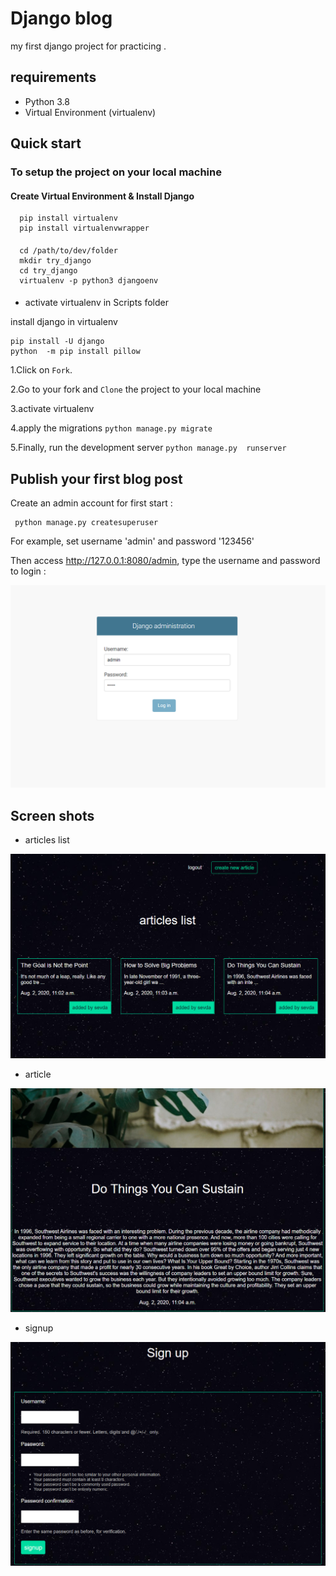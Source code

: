 # Django blog

my first django project for practicing .


## requirements
   * Python 3.8
   * Virtual Environment (virtualenv)



## Quick start
 


### To setup the project on your local machine

  #### Create Virtual Environment & Install Django

      pip install virtualenv
      pip install virtualenvwrapper
####

      cd /path/to/dev/folder
      mkdir try_django
      cd try_django
      virtualenv -p python3 djangoenv
  ####
     

* activate virtualenv in Scripts folder

 install django in virtualenv

    pip install -U django
    python  -m pip install pillow



      


   
   1.Click on ```Fork```.

   2.Go to your fork and ```Clone``` the project to your local machine

   3.activate virtualenv

   4.apply the migrations ```python manage.py migrate```

   5.Finally, run the development server ```python manage.py 
runserver```


## Publish your first blog post

  Create an admin account for first start :
    
     python manage.py createsuperuser

For example, set username 'admin' and password '123456'

Then access http://127.0.0.1:8080/admin, type the username and password 
to login :

![github-octocat](https://github.com/sevdaimany/Django-project/blob/master/pictures/admin.png)



## Screen shots

 * articles list 

![github-octocat](https://github.com/sevdaimany/Django-project/blob/master/pictures/articles.png)

 * article

![github-octocat](https://github.com/sevdaimany/Django-project/blob/master/pictures/article.png)

 * signup

![github-octocat](https://github.com/sevdaimany/Django-project/blob/master/pictures/signup.png)
